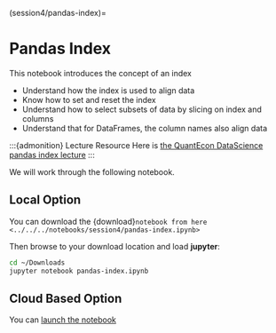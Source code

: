 (session4/pandas-index)=
# Pandas Index

This notebook introduces the concept of an index

* Understand how the index is used to align data
* Know how to set and reset the index
* Understand how to select subsets of data by slicing on index and columns
* Understand that for DataFrames, the column names also align data

:::{admonition} Lecture Resource
Here is [the QuantEcon DataScience pandas index lecture](https://datascience.quantecon.org/pandas/the_index.html)
:::

We will work through the following notebook.

## Local Option

You can download the {download}`notebook from here <../../../notebooks/session4/pandas-index.ipynb>`

Then browse to your download location and load **jupyter**:

```bash
cd ~/Downloads
jupyter notebook pandas-index.ipynb
```

## Cloud Based Option

You can [launch the notebook](https://mybinder.org/v2/gh/QuantEcon/2021-workshop-rsit/main?filepath=notebooks%2Fsession4%2Fpandas-index.ipynb)
